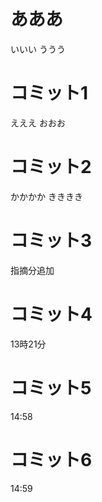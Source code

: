 # あああ
いいい
ううう

# コミット1
えええ
おおお

# コミット2
かかかか
きききき

# コミット3
指摘分追加


# コミット4
13時21分


# コミット5
14:58

# コミット6
14:59
